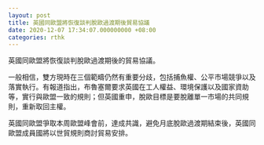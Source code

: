 ```yaml
---
layout: post
title: 英國同歐盟將恢復談判脫歐過渡期後貿易協議
date: 2020-12-07 17:34:07.000000000 +08:00
categories: rthk
---
```


英國同歐盟將恢復談判脫歐過渡期後的貿易協議。

一般相信，雙方現時在三個範疇仍然有重要分歧，包括捕魚權、公平市場競爭以及落實執行。有報道指出，布魯塞爾要求英國在工人權益、環境保護以及國家資助等，實行與歐盟一致的規則；但英國重申，脫歐目標是要脫離單一市場的共同規則，重新取回主權。

英國同歐盟爭取本周歐盟峰會前，達成共識，避免月底脫歐過渡期結束後，英國同歐盟成員國將以世貿規則商討貿易安排。
